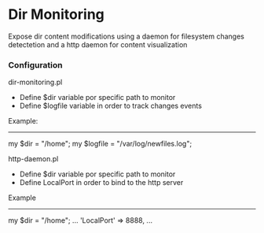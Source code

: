 # Dir Monitoring

Expose dir content modifications using a daemon for filesystem changes detectetion and a http daemon for content visualization

### Configuration

dir-monitoring.pl
- Define $dir variable por specific path to monitor
- Define $logfile variable in order to track changes events

Example: 

---
my $dir = "/home";
my $logfile = "/var/log/newfiles.log";



http-daemon.pl
- Define $dir variable por specific path to monitor
- Define LocalPort in order to bind to the http server


Example

---
my $dir = "/home";
...
'LocalPort' => 8888,
...

